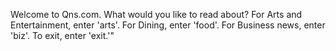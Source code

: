 Welcome to Qns.com. What would you like to read about?
For Arts and Entertainment, enter 'arts'.
For Dining, enter 'food'.
For Business news, enter 'biz'.
To exit, enter 'exit.'"
